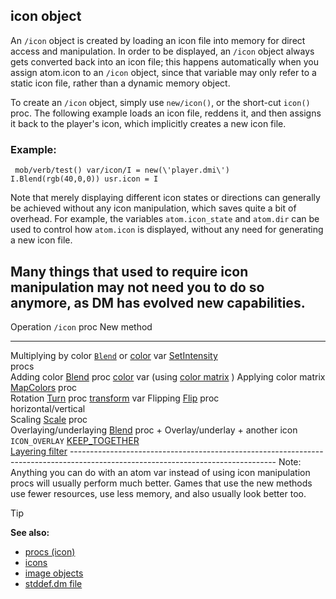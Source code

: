 ## icon object



An `/icon` object is created by loading an icon file into
memory for direct access and manipulation. In order to be displayed, an
`/icon` object always gets converted back into an icon file; this
happens automatically when you assign atom.icon to an `/icon` object,
since that variable may only refer to a static icon file, rather than a
dynamic memory object. 

To create an `/icon` object, simply use
`new/icon()`, or the short-cut `icon()` proc. The following example
loads an icon file, reddens it, and then assigns it back to the
player\'s icon, which implicitly creates a new icon file.
### Example:

```
 mob/verb/test() var/icon/I = new(\'player.dmi\')
I.Blend(rgb(40,0,0)) usr.icon = I 
```
 

Note that merely
displaying different icon states or directions can generally be achieved
without any icon manipulation, which saves quite a bit of overhead. For
example, the variables `atom.icon_state` and `atom.dir` can be used to
control how `atom.icon` is displayed, without any need for generating a
new icon file. 

Many things that used to require icon
manipulation may not need you to do so anymore, as DM has evolved new
capabilities.
  ---------------------------------------------------------------------------------------------------------------------------------
  Operation                `/icon` proc                                      New method
  ------------------------ ------------------------------------------------- ------------------------------------------------------
  Multiplying by color     [`Blend`](/ref/icon/proc/Blend.md)  or            [color](/ref/atom/var/color.md)  var
                           [SetIntensity](/ref/icon/proc/SetIntensity.md)    
                           procs                                             
  Adding color             [Blend](/ref/icon/proc/Blend.md)  proc            [color](/ref/atom/var/color.md)  var (using [color
                                                                             matrix](/ref/%7Bnotes%7D/color-matrix.md) )
  Applying color matrix    [MapColors](/ref/icon/proc/MapColors.md)  proc    
  Rotation                 [Turn](/ref/icon/proc/Turn.md)  proc              [transform](/ref/atom/var/transform.md)  var
  Flipping                 [Flip](/ref/icon/proc/Flip.md)  proc              
  horizontal/vertical                                                        
  Scaling                  [Scale](/ref/icon/proc/Scale.md)  proc            
  Overlaying/underlaying   [Blend](/ref/icon/proc/Blend.md)  proc +          Overlay/underlay +
  another icon             `ICON_OVERLAY`                                    [KEEP_TOGETHER](/ref/atom/var/appearance_flags.md) \
                                                                             [Layering filter](/ref/%7Bnotes%7D/filters/layer.md)   ---------------------------------------------------------------------------------------------------------------------------------
Note: Anything you can do with an atom var instead of using icon
manipulation procs will usually perform much better. Games that use the
new methods use fewer resources, use less memory, and also usually look
better too.

> [!TIP] 
> **See also:**
> +   [procs (icon)](/ref/icon/proc.md) 
> +   [icons](/ref/DM/icon.md) 
> +   [image objects](/ref/image.md) 
> +   [stddef.dm file](/ref/%7B%7Bappendix%7D%7D/stddef%2edm.md) 